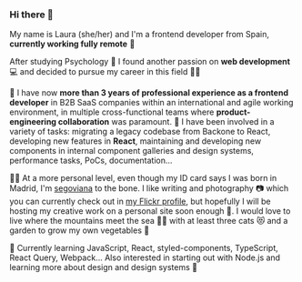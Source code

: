 ### Hi there 🤗

My name is Laura (she/her) and I'm a frontend developer from Spain, **currently working fully remote** 🚀

After studying Psychology 🧠 I found another passion on **web development** 💻 and decided to pursue my career in this field 🤸‍♀️

💪 I have now **more than 3 years of professional experience as a frontend developer** in B2B SaaS companies within an international and agile working environment, in multiple cross-functional teams where **product-engineering collaboration** was paramount. 👀 I have been involved in a variety of tasks: migrating a legacy codebase from Backone to React, developing new features in **React**, maintaining and developing new components in internal component galleries and design systems, performance tasks, PoCs, documentation...

🙋‍♀️ At a more personal level, even though my ID card says I was born in Madrid, I'm [segoviana](https://en.wikipedia.org/wiki/Segovia) to the bone. I like writing and photography 📷 which you can currently check out in [my Flickr profile](https://www.flickr.com/photos/lauus64/), but hopefully I will be hosting my creative work on a personal site soon enough 🙂. I would love to live where the mountains meet the sea 🗻🌊 with at least three cats 😻 and a garden to grow my own vegetables 🍓

🌱 Currently learning JavaScript, React, styled-components, TypeScript, React Query, Webpack... Also interested in starting out with Node.js and learning more about design and design systems 🙌

<!--
**lauraferrandof/lauraferrandof** is a ✨ _special_ ✨ repository because its `README.md` (this file) appears on your GitHub profile.

Here are some ideas to get you started:

- 🔭 I’m currently working on ...
- 🌱 I’m currently learning ...
- 👯 I’m looking to collaborate on ...
- 🤔 I’m looking for help with ...
- 💬 Ask me about ...
- 📫 How to reach me: ...
- 😄 Pronouns: ...
- ⚡ Fun fact: ...
-->
